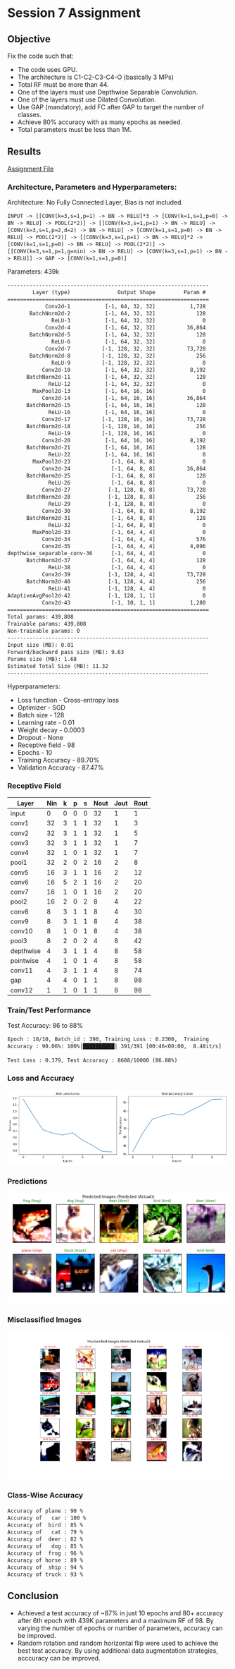 # Session 7 Assignment

## Objective

Fix the code such that:
* The code uses GPU.
* The architecture is C1-C2-C3-C4-O (basically 3 MPs)
* Total RF must be more than 44.
* One of the layers must use Depthwise Separable Convolution.
* One of the layers must use Dilated Convolution.
* Use GAP (mandatory), add FC after GAP to target the number of classes.
* Achieve 80% accuracy with as many epochs as needed.
* Total parameters must be less than 1M.

## Results

[Assignment File](https://github.com/sagarigrandhi/EVA4/blob/master/S7/Assignment_7.ipynb)


### Architecture, Parameters and Hyperparameters:

Architecture: No Fully Connected Layer, Bias is not included.
```
INPUT -> [[CONV(k=3,s=1,p=1) -> BN -> RELU]*3 -> [CONV(k=1,s=1,p=0) -> BN -> RELU] -> POOL(2*2)] -> [[CONV(k=3,s=1,p=1) -> BN -> RELU] -> [CONV(k=3,s=1,p=2,d=2) -> BN -> RELU] -> [CONV(k=1,s=1,p=0) -> BN -> RELU] -> POOL(2*2)] -> [[CONV(k=3,s=1,p=1) -> BN -> RELU]*2 -> [CONV(k=1,s=1,p=0) -> BN -> RELU] -> POOL(2*2)] -> [[CONV(k=3,s=1,p=1,g=nin) -> BN -> RELU] -> [CONV(k=3,s=1,p=1) -> BN -> RELU]] -> GAP -> [CONV(k=1,s=1,p=0)]
```


Parameters: 439k

```
----------------------------------------------------------------
        Layer (type)               Output Shape         Param #
================================================================
            Conv2d-1           [-1, 64, 32, 32]           1,728
       BatchNorm2d-2           [-1, 64, 32, 32]             128
              ReLU-3           [-1, 64, 32, 32]               0
            Conv2d-4           [-1, 64, 32, 32]          36,864
       BatchNorm2d-5           [-1, 64, 32, 32]             128
              ReLU-6           [-1, 64, 32, 32]               0
            Conv2d-7          [-1, 128, 32, 32]          73,728
       BatchNorm2d-8          [-1, 128, 32, 32]             256
              ReLU-9          [-1, 128, 32, 32]               0
           Conv2d-10           [-1, 64, 32, 32]           8,192
      BatchNorm2d-11           [-1, 64, 32, 32]             128
             ReLU-12           [-1, 64, 32, 32]               0
        MaxPool2d-13           [-1, 64, 16, 16]               0
           Conv2d-14           [-1, 64, 16, 16]          36,864
      BatchNorm2d-15           [-1, 64, 16, 16]             128
             ReLU-16           [-1, 64, 16, 16]               0
           Conv2d-17          [-1, 128, 16, 16]          73,728
      BatchNorm2d-18          [-1, 128, 16, 16]             256
             ReLU-19          [-1, 128, 16, 16]               0
           Conv2d-20           [-1, 64, 16, 16]           8,192
      BatchNorm2d-21           [-1, 64, 16, 16]             128
             ReLU-22           [-1, 64, 16, 16]               0
        MaxPool2d-23             [-1, 64, 8, 8]               0
           Conv2d-24             [-1, 64, 8, 8]          36,864
      BatchNorm2d-25             [-1, 64, 8, 8]             128
             ReLU-26             [-1, 64, 8, 8]               0
           Conv2d-27            [-1, 128, 8, 8]          73,728
      BatchNorm2d-28            [-1, 128, 8, 8]             256
             ReLU-29            [-1, 128, 8, 8]               0
           Conv2d-30             [-1, 64, 8, 8]           8,192
      BatchNorm2d-31             [-1, 64, 8, 8]             128
             ReLU-32             [-1, 64, 8, 8]               0
        MaxPool2d-33             [-1, 64, 4, 4]               0
           Conv2d-34             [-1, 64, 4, 4]             576
           Conv2d-35             [-1, 64, 4, 4]           4,096
depthwise_separable_conv-36      [-1, 64, 4, 4]               0
      BatchNorm2d-37             [-1, 64, 4, 4]             128
             ReLU-38             [-1, 64, 4, 4]               0
           Conv2d-39            [-1, 128, 4, 4]          73,728
      BatchNorm2d-40            [-1, 128, 4, 4]             256
             ReLU-41            [-1, 128, 4, 4]               0
AdaptiveAvgPool2d-42            [-1, 128, 1, 1]               0
           Conv2d-43             [-1, 10, 1, 1]           1,280
================================================================
Total params: 439,808
Trainable params: 439,808
Non-trainable params: 0
----------------------------------------------------------------
Input size (MB): 0.01
Forward/backward pass size (MB): 9.63
Params size (MB): 1.68
Estimated Total Size (MB): 11.32
----------------------------------------------------------------
```

Hyperparameters:
* Loss function - Cross-entropy loss
* Optimizer - SGD
* Batch size - 128
* Learning rate - 0.01
* Weight decay - 0.0003
* Dropout - None
* Receptive field - 98
* Epochs - 10
* Training Accuracy - 89.70%
* Validation Accuracy - 87.47%

### Receptive Field

Layer	| Nin |	k	| p | s |	Nout | Jout |	Rout
----- |-----|---|---|---|----- |----- |---
input|	0|	0|	0|	0|	32|	1|	1|
conv1|	32|	3|	1|	1|	32|	1|	3|
conv2|	32|	3|	1|	1|	32|	1|	5|
conv3|	32|	3|	1|	1|	32|	1|	7|
conv4|	32|	1|	0|	1|	32|	1|	7|
pool1|	32|	2|	0|	2|	16|	2|	8|
conv5|	16|	3|	1|	1|	16|	2|	12|
conv6|	16|	5|	2|	1|	16|	2|	20|
conv7|	16|	1|	0|	1|	16|	2|	20|
pool2|	16|	2|	0|	2|	8|	4|	22|
conv8|	8|	3|	1|	1|	8|	4|	30|
conv9|	8|	3|	1|	1|	8|	4|	38|
conv10|	8|	1|	0|	1|	8|	4|	38|
pool3|	8|	2|	0|	2|	4|	8|	42|
depthwise|	4|	3|	1|	1|	4|	8|	58|
pointwise|	4|	1|	0|	1|	4|	8|	58|
conv11|	4|	3|	1|	1|	4|	8|	74|
gap|	4|	4|	0|	1|	1|	8|	98|
conv12|	1|	1|	0|	1|	1|	8|	98|


### Train/Test Performance

Test Accuracy: 86 to 88%
```
Epoch : 10/10, Batch_id : 390, Training Loss : 0.2300,  Training Accuracy : 90.06%: 100%|██████████| 391/391 [00:46<00:00,  8.48it/s]

Test Loss : 0.379, Test Accuracy : 8688/10000 (86.88%)
```

### Loss and Accuracy
![Test Loss and Accuracy](https://github.com/sagarigrandhi/EVA4/blob/master/S7/Results/cifar10_test_loss_accuracy.png)

### Predictions
![Predictions](https://github.com/sagarigrandhi/EVA4/blob/master/S7/Results/cifar10_predicted_images.png)

### Misclassified Images
![Misclassified Images](https://github.com/sagarigrandhi/EVA4/blob/master/S7/Results/cifar10_misclassified_images.png)

### Class-Wise Accuracy
```
Accuracy of plane : 90 %
Accuracy of   car : 100 %
Accuracy of  bird : 85 %
Accuracy of   cat : 79 %
Accuracy of  deer : 82 %
Accuracy of   dog : 85 %
Accuracy of  frog : 96 %
Accuracy of horse : 89 %
Accuracy of  ship : 94 %
Accuracy of truck : 93 %
```

## Conclusion
* Achieved a test accuracy of ~87% in just 10 epochs and 80+ accuracy after 6th epoch with 439K parameters and a maximum RF of 98. By varying the number of epochs or number of parameters, accuracy can be improved.
* Random rotation and random horizontal flip were used to achieve the best test accuracy. By using additional data augmentation strategies, acccuracy can be improved.
